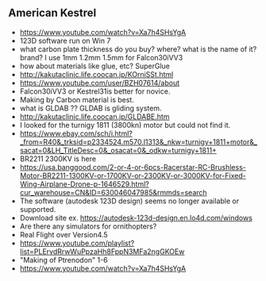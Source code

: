 ## American Kestrel

* https://www.youtube.com/watch?v=Xa7h4SHsYgA
* 123D software run on Win 7
* what carbon plate thickness do you buy? where? what is the name of it? brand? I use 1mm 1.2mm 1.5mm for Falcon30iVV3
* how about materials like glue, etc? SuperGlue
* http://kakutaclinic.life.coocan.jp/KOrniSSt.html
* https://www.youtube.com/user/BZH07614/about
* Falcon30iVV3 or Kestrel31is better for novice.
* Making by Carbon material is  best.
* what is GLDAB ?? GLDAB is gliding system.
* http://kakutaclinic.life.coocan.jp/GLDABE.htm
* I looked for the turnigy 1811 (3800kn) motor but could not find it.
* https://www.ebay.com/sch/i.html?_from=R40&_trksid=p2334524.m570.l1313&_nkw=turnigy+1811+motor&_sacat=0&LH_TitleDesc=0&_osacat=0&_odkw=turnigy+1811+
* BR2211 2300KV is here
* https://usa.banggood.com/2-or-4-or-6pcs-Racerstar-RC-Brushless-Motor-BR2211-1300KV-or-1700KV-or-2300KV-or-3000KV-for-Fixed-Wing-Airplane-Drone-p-1646529.html?cur_warehouse=CN&ID=630046047985&rmmds=search
* The software (autodesk 123D design) seems no longer available or supported.
* Download site  ex.    https://autodesk-123d-design.en.lo4d.com/windows
* Are there any simulators for ornithopters?
* Real Flight over Version4.5
* https://www.youtube.com/playlist?list=PLErvdRrwWuPpzaHh8FppN3MFa2ngGKOEw
* "Making of Ptrenodon" 1-6
* https://www.youtube.com/watch?v=Xa7h4SHsYgA

 



